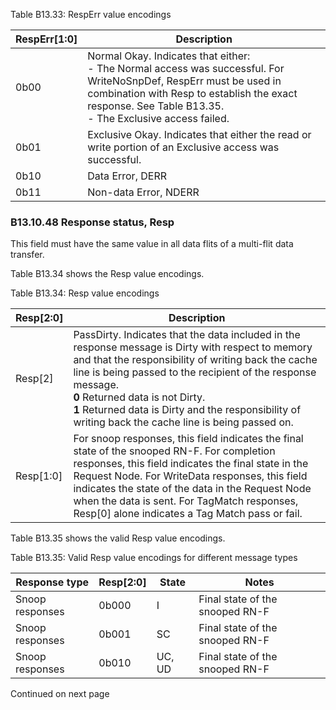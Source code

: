 Table B13.33: RespErr value encodings

| RespErr[1:0] | Description                                                                                                                                                                                                                            |
|--------------|----------------------------------------------------------------------------------------------------------------------------------------------------------------------------------------------------------------------------------------|
| 0b00         | Normal Okay. Indicates that either: </br> - The Normal access was successful. For WriteNoSnpDef, RespErr must be used in combination with Resp to establish the exact response. See Table B13.35. </br> - The Exclusive access failed. |
| 0b01         | Exclusive Okay. Indicates that either the read or write portion of an Exclusive access was successful.                                                                                                                                 |
| 0b10         | Data Error, DERR                                                                                                                                                                                                                       |
| 0b11         | Non-data Error, NDERR                                                                                                                                                                                                                  |

### B13.10.48 Response status, Resp

This field must have the same value in all data flits of a multi-flit data transfer.

Table B13.34 shows the Resp value encodings.

Table B13.34: Resp value encodings

| Resp[2:0] | Description                                                                                                                                                                                                                                                                                                                                                                   |
|-----------|-------------------------------------------------------------------------------------------------------------------------------------------------------------------------------------------------------------------------------------------------------------------------------------------------------------------------------------------------------------------------------|
| Resp[2]   | PassDirty. Indicates that the data included in the response message is Dirty with respect to memory and that the responsibility of writing back the cache line is being passed to the recipient of the response message. </br> **0** Returned data is not Dirty. </br> **1** Returned data is Dirty and the responsibility of writing back the cache line is being passed on. |
| Resp[1:0] | For snoop responses, this field indicates the final state of the snooped RN-F. For completion responses, this field indicates the final state in the Request Node. For WriteData responses, this field indicates the state of the data in the Request Node when the data is sent. For TagMatch responses, Resp[0] alone indicates a Tag Match pass or fail.                   |

Table B13.35 shows the valid Resp value encodings.

Table B13.35: Valid Resp value encodings for different message types

| Response type   | Resp[2:0] | State  | Notes                           |
|-----------------|-----------|--------|---------------------------------|
| Snoop responses | 0b000     | I      | Final state of the snooped RN-F |
| Snoop responses | 0b001     | SC     | Final state of the snooped RN-F |
| Snoop responses | 0b010     | UC, UD | Final state of the snooped RN-F |

Continued on next page